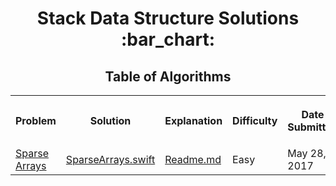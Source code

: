 <h1 align="center">Stack Data Structure Solutions :bar_chart:</h1>
<h2 align="center">Table of Algorithms</h2>
<table style="width:100%">
  <tr>
    <th><p align="center">Problem</p></th>
    <th><p align="center">Solution</p></th>
    <th><p align="center">Explanation</p></th>
    <th><p align="center">Difficulty</p></th>
    <th><p align="center">Date Submitted</p></th>
  </tr>
  <tr>
    <td><a align="center" href="https://www.hackerrank.com/challenges/sparse-arrays">Sparse Arrays</a></td>
    <td><a align="center" href="Sparse%20Arrays/SparseArrays.swift">SparseArrays.swift</a></td>
    <td><a align="center" href="">Readme.md</a></td>
    <td>Easy</td>
    <td>May 28, 2017</td>
  </tr>
</table>
